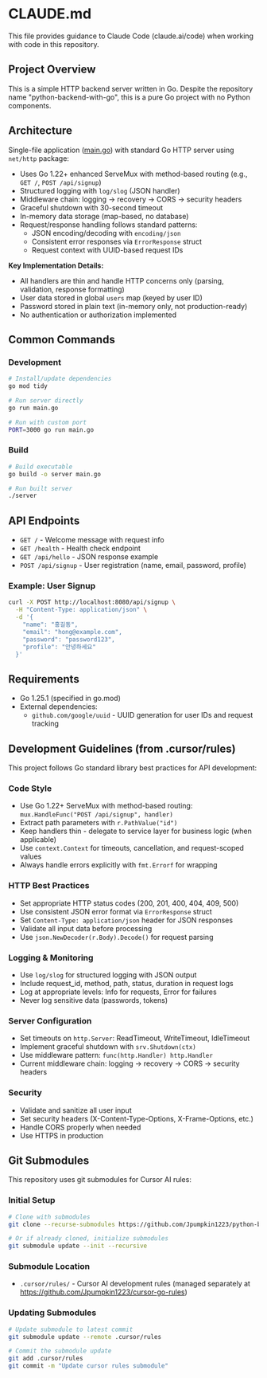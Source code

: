 # CLAUDE.md

This file provides guidance to Claude Code (claude.ai/code) when working with code in this repository.

## Project Overview

This is a simple HTTP backend server written in Go. Despite the repository name "python-backend-with-go", this is a pure Go project with no Python components.

## Architecture

Single-file application ([main.go](main.go)) with standard Go HTTP server using `net/http` package:
- Uses Go 1.22+ enhanced ServeMux with method-based routing (e.g., `GET /`, `POST /api/signup`)
- Structured logging with `log/slog` (JSON handler)
- Middleware chain: logging → recovery → CORS → security headers
- Graceful shutdown with 30-second timeout
- In-memory data storage (map-based, no database)
- Request/response handling follows standard patterns:
  - JSON encoding/decoding with `encoding/json`
  - Consistent error responses via `ErrorResponse` struct
  - Request context with UUID-based request IDs

**Key Implementation Details:**
- All handlers are thin and handle HTTP concerns only (parsing, validation, response formatting)
- User data stored in global `users` map (keyed by user ID)
- Password stored in plain text (in-memory only, not production-ready)
- No authentication or authorization implemented

## Common Commands

### Development
```bash
# Install/update dependencies
go mod tidy

# Run server directly
go run main.go

# Run with custom port
PORT=3000 go run main.go
```

### Build
```bash
# Build executable
go build -o server main.go

# Run built server
./server
```

## API Endpoints

- `GET /` - Welcome message with request info
- `GET /health` - Health check endpoint
- `GET /api/hello` - JSON response example
- `POST /api/signup` - User registration (name, email, password, profile)

### Example: User Signup
```bash
curl -X POST http://localhost:8080/api/signup \
  -H "Content-Type: application/json" \
  -d '{
    "name": "홍길동",
    "email": "hong@example.com",
    "password": "password123",
    "profile": "안녕하세요"
  }'
```

## Requirements

- Go 1.25.1 (specified in go.mod)
- External dependencies:
  - `github.com/google/uuid` - UUID generation for user IDs and request tracking

## Development Guidelines (from .cursor/rules)

This project follows Go standard library best practices for API development:

### Code Style
- Use Go 1.22+ ServeMux with method-based routing: `mux.HandleFunc("POST /api/signup", handler)`
- Extract path parameters with `r.PathValue("id")`
- Keep handlers thin - delegate to service layer for business logic (when applicable)
- Use `context.Context` for timeouts, cancellation, and request-scoped values
- Always handle errors explicitly with `fmt.Errorf` for wrapping

### HTTP Best Practices
- Set appropriate HTTP status codes (200, 201, 400, 404, 409, 500)
- Use consistent JSON error format via `ErrorResponse` struct
- Set `Content-Type: application/json` header for JSON responses
- Validate all input data before processing
- Use `json.NewDecoder(r.Body).Decode()` for request parsing

### Logging & Monitoring
- Use `log/slog` for structured logging with JSON output
- Include request_id, method, path, status, duration in request logs
- Log at appropriate levels: Info for requests, Error for failures
- Never log sensitive data (passwords, tokens)

### Server Configuration
- Set timeouts on `http.Server`: ReadTimeout, WriteTimeout, IdleTimeout
- Implement graceful shutdown with `srv.Shutdown(ctx)`
- Use middleware pattern: `func(http.Handler) http.Handler`
- Current middleware chain: logging → recovery → CORS → security headers

### Security
- Validate and sanitize all user input
- Set security headers (X-Content-Type-Options, X-Frame-Options, etc.)
- Handle CORS properly when needed
- Use HTTPS in production

## Git Submodules

This repository uses git submodules for Cursor AI rules:

### Initial Setup
```bash
# Clone with submodules
git clone --recurse-submodules https://github.com/Jpumpkin1223/python-backend-with-go.git

# Or if already cloned, initialize submodules
git submodule update --init --recursive
```

### Submodule Location
- `.cursor/rules/` - Cursor AI development rules (managed separately at https://github.com/Jpumpkin1223/cursor-go-rules)

### Updating Submodules
```bash
# Update submodule to latest commit
git submodule update --remote .cursor/rules

# Commit the submodule update
git add .cursor/rules
git commit -m "Update cursor rules submodule"
```

